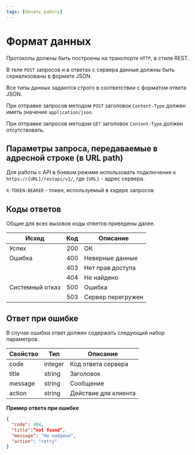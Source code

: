```yaml
---
tags: [Начать работу]
---
```


# Формат данных

Протоколы должны быть построены на транспорте `HTTP`, в стиле REST. 

В теле `POST` запросов и в ответах с сервера данные должны быть сериализованы в формате JSON.

Все типы данных задаются строго в соответствии с форматом ответа JSON.

При отправке запросов методом `POST` заголовок `Content-Type` должен иметь значение `application/json`.

При отправке запросов методом `GET` заголовок `Content-Type` должен отсутствовать.

## Параметры запроса, передаваемые в адресной строке (в URL path)

Для работы с API в боевом режиме использовать подключение к `https://{URL}/restapi/v1/`, где `{URL}` - адрес сервера.

`X-TOKEN-BEARER` - токен, используемый в хэдере запросов

## Коды ответов

Общие для всех вызовов коды ответов приведены далее.

| Исход           | Код | Описание          |
| --------------- | --- | ----------------- |
| Успех           | 200 | ОК                |
| Ошибка          | 400 | Неверные данные   |
|                 | 403 | Нет прав доступа  |
|                 | 404 | Не найдено        |
| Системный отказ | 500 | Ошибка            |
|                 | 503 | Сервер перегружен |

## Ответ при ошибке

В случае ошибки ответ должен содержать следующий набор параметров.

| Свойство | Тип     | Описание             |
| -------- | ------- | -------------------- |
| code     | integer | Код ответа сервера   |
| title    | string  | Заголовок            |
| message  | string  | Сообщение            |
| action   | string  | Действие для клиента |

**Пример ответа при ошибке**

```json
{
  "code": 404,
  "title":”not found”,
  "message": "Не найдено",
  "action": "retry"
}
```
